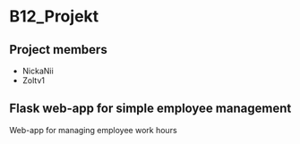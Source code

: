 # B12_Projekt
## Project members
- NickaNii
- Zoltv1

## Flask web-app for simple employee management
Web-app for managing employee work hours